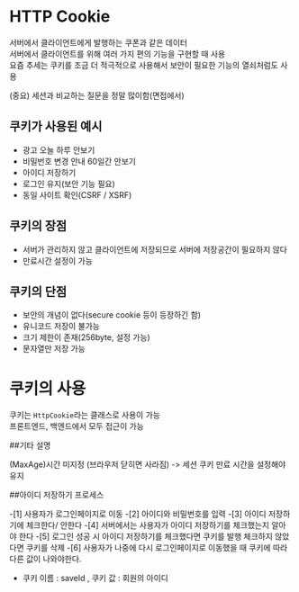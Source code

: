 # HTTP Cookie

서버에서 클라이언트에게 발행하는 쿠폰과 같은 데이터  
서버에서 클라이언트를 위해 여러 가지 편의 기능을 구현할 때 사용  
요즘 추세는 쿠키를 조금 더 적극적으로 사용해서 보안이 필요한 기능의 열쇠처럼도 사용

(중요) 세션과 비교하는 질문을 정말 많이함(면접에서)

## 쿠키가 사용된 예시

- 광고 오늘 하루 안보기
- 비밀번호 변경 안내 60일간 안보기
- 아이디 저장하기
- 로그인 유지(보안 기능 필요)
- 동일 사이트 확인(CSRF / XSRF)

## 쿠키의 장점

- 서버가 관리하지 않고 클라이언트에 저장되므로 서버에 저장공간이 필요하지 않다
- 만료시간 설정이 가능

## 쿠키의 단점

- 보안의 개념이 없다(secure cookie 등이 등장하긴 함)
- 유니코드 저장이 불가능
- 크기 제한이 존재(256byte, 설정 가능)
- 문자열만 저장 가능

# 쿠키의 사용

쿠키는 `HttpCookie`라는 클래스로 사용이 가능  
프론트엔드, 백엔드에서 모두 접근이 가능

##기타 설명

(MaxAge)시간 미지정 (브라우저 닫히면 사라짐) -> 세션 쿠키
만료 시간을 설정해야 유지


##아이디 저장하기 프로세스

-[1] 사용자가 로그인페이지로 이동
-[2] 아이디와 비밀번호를 입력
-[3] 아이디 저장하기에 체크한다/ 안한다
-[4] 서버에서는 사용자가 아이디 저장하기를 체크했는지 알아야 한다
-[5] 로그인 성공 시 아이디 저장하기를 
		체크했다면 쿠키를 발행
		체크하지 않았다면 쿠키를 삭제
-[6] 사용자가 나중에 다시 로그인페이지로 이동했을 때 쿠키에 따라 다른 값이 나와야한다.
- 쿠키 이름 : saveId , 쿠키 값 : 회원의 아이디


